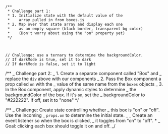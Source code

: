     /**
     * Challenge part 1:
     * 1. Initialize state with the default value of the
     *    array pulled in from boxes.js
     * 2. Map over that state array and display each one
     *    as an empty square (black border, transparent bg color)
     *    (Don't worry about using the "on" property yet)
     */



    // Challenge: use a ternary to determine the backgroundColor.
    // If darkMode is true, set it to dark
    // If darkMode is false, set it to light

/\*\*
_ Challenge part 2:
_ 1. Create a separate component called "Box" and
_ replace the `div` above with our <Box /> components
_ 2. Pass the Box component a prop called `on` with the
_ value of the same name from the `boxes` objects
_ 3. In the Box component, apply dynamic styles to determine
_ the backgroundColor of the box. If it's `on`, set the
_ backgroundColor to "#222222". If off, set it to "none"
\*/

/\*\*
_ Challenge: Create state controlling whether
_ this box is "on" or "off". Use the incoming
_ `props.on` to determine the initial state.
_
_ Create an event listener so when the box is clicked,
_ it toggles from "on" to "off". \*
_ Goal: clicking each box should toggle it on and off.
_/
